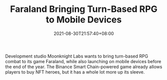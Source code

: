 ﻿---
title: "Faraland Bringing Turn-Based RPG to Mobile Devices"
date: 2021-08-30T21:57:40+08:00
lastmod: 2021-08-30T16:45:40+08:00
draft: false
authors: ["Gwendolyn"]
description: "Development studio Moonknight Labs wants to bring turn-based RPG combat to its game Faraland, while also launching on mobile devices before the end of the year. The Binance Smart Chain-powered game already allows players to buy NFT heroes, but it has a whole lot more up its sleeve."
featuredImage: "faraland-bringing-turn-based-rpg-to-mobile-devices.png"
tags: ["Virtual World","Play to Earn"]
categories: ["news"]
news: ["Virtual World"]
weight: 
lightgallery: true
pinned: false
recommend: false
recommend1: false
---

Development studio Moonknight Labs wants to bring turn-based RPG combat to its game Faraland, while also launching on mobile devices before the end of the year. The Binance Smart Chain-powered game already allows players to buy NFT heroes, but it has a whole lot more up its sleeve.

<!--more-->

